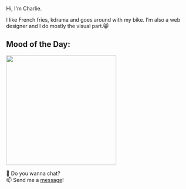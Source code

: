 
<p>Hi, I'm Charlie.<br>
<p>I like French fries, kdrama and goes around with my bike. I’m also a web designer and I do mostly the visual part.😸</p>

<h2>Mood of the Day:</h2>
<img src="https://media.giphy.com/media/26xBD8jb96cfiUEbS/giphy.gif" width="300" >


<p>💬 Do you wanna chat?<br>📫 Send me a <a href="twitter.com/itcouldbe42">message</a>!</p>
